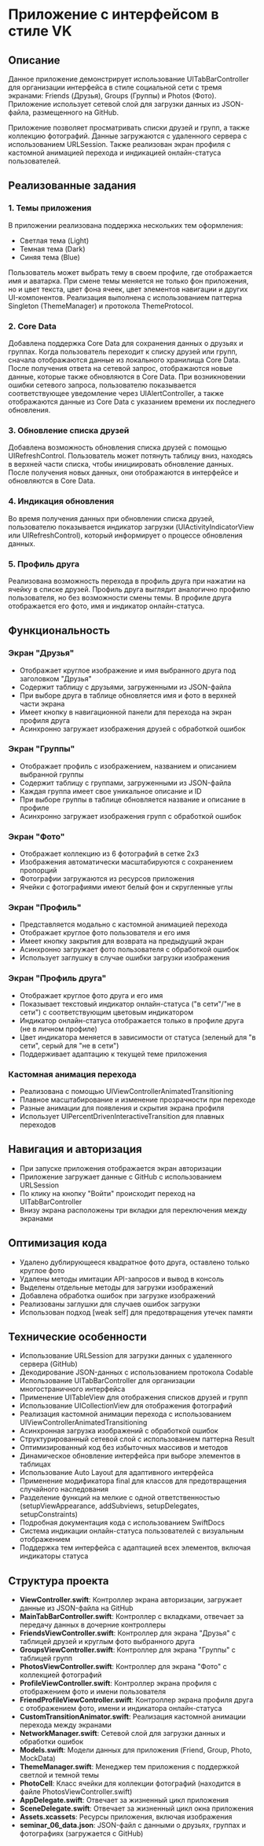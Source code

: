 # Приложение с интерфейсом в стиле VK

## Описание
Данное приложение демонстрирует использование UITabBarController для организации интерфейса в стиле социальной сети с тремя экранами: Friends (Друзья), Groups (Группы) и Photos (Фото). Приложение использует сетевой слой для загрузки данных из JSON-файла, размещенного на GitHub.

Приложение позволяет просматривать списки друзей и групп, а также коллекцию фотографий. Данные загружаются с удаленного сервера с использованием URLSession. Также реализован экран профиля с кастомной анимацией перехода и индикацией онлайн-статуса пользователей.

## Реализованные задания

### 1. Темы приложения
В приложении реализована поддержка нескольких тем оформления:
- Светлая тема (Light)
- Темная тема (Dark)
- Синяя тема (Blue)

Пользователь может выбрать тему в своем профиле, где отображается имя и аватарка. При смене темы меняется не только фон приложения, но и цвет текста, цвет фона ячеек, цвет элементов навигации и других UI-компонентов. Реализация выполнена с использованием паттерна Singleton (ThemeManager) и протокола ThemeProtocol.

### 2. Core Data
Добавлена поддержка Core Data для сохранения данных о друзьях и группах. Когда пользователь переходит к списку друзей или групп, сначала отображаются данные из локального хранилища Core Data. После получения ответа на сетевой запрос, отображаются новые данные, которые также обновляются в Core Data. При возникновении ошибки сетевого запроса, пользователю показывается соответствующее уведомление через UIAlertController, а также отображаются данные из Core Data с указанием времени их последнего обновления.

### 3. Обновление списка друзей
Добавлена возможность обновления списка друзей с помощью UIRefreshControl. Пользователь может потянуть таблицу вниз, находясь в верхней части списка, чтобы инициировать обновление данных. После получения новых данных, они отображаются в интерфейсе и обновляются в Core Data.

### 4. Индикация обновления
Во время получения данных при обновлении списка друзей, пользователю показывается индикатор загрузки (UIActivityIndicatorView или UIRefreshControl), который информирует о процессе обновления данных.

### 5. Профиль друга
Реализована возможность перехода в профиль друга при нажатии на ячейку в списке друзей. Профиль друга выглядит аналогично профилю пользователя, но без возможности смены темы. В профиле друга отображается его фото, имя и индикатор онлайн-статуса.

## Функциональность

### Экран "Друзья"
- Отображает круглое изображение и имя выбранного друга под заголовком "Друзья"
- Содержит таблицу с друзьями, загруженными из JSON-файла
- При выборе друга в таблице обновляется имя и фото в верхней части экрана
- Имеет кнопку в навигационной панели для перехода на экран профиля друга
- Асинхронно загружает изображения друзей с обработкой ошибок

### Экран "Группы"
- Отображает профиль с изображением, названием и описанием выбранной группы
- Содержит таблицу с группами, загруженными из JSON-файла
- Каждая группа имеет свое уникальное описание и ID
- При выборе группы в таблице обновляется название и описание в профиле
- Асинхронно загружает изображения групп с обработкой ошибок

### Экран "Фото"
- Отображает коллекцию из 6 фотографий в сетке 2x3
- Изображения автоматически масштабируются с сохранением пропорций
- Фотографии загружаются из ресурсов приложения
- Ячейки с фотографиями имеют белый фон и скругленные углы

### Экран "Профиль"
- Представляется модально с кастомной анимацией перехода
- Отображает круглое фото пользователя и его имя
- Имеет кнопку закрытия для возврата на предыдущий экран
- Асинхронно загружает фото пользователя с обработкой ошибок
- Использует заглушку в случае ошибки загрузки изображения

### Экран "Профиль друга"
- Отображает круглое фото друга и его имя
- Показывает текстовый индикатор онлайн-статуса ("в сети"/"не в сети") с соответствующим цветовым индикатором
- Индикатор онлайн-статуса отображается только в профиле друга (не в личном профиле)
- Цвет индикатора меняется в зависимости от статуса (зеленый для "в сети", серый для "не в сети")
- Поддерживает адаптацию к текущей теме приложения

### Кастомная анимация перехода
- Реализована с помощью UIViewControllerAnimatedTransitioning
- Плавное масштабирование и изменение прозрачности при переходе
- Разные анимации для появления и скрытия экрана профиля
- Использует UIPercentDrivenInteractiveTransition для плавных переходов

## Навигация и авторизация
- При запуске приложения отображается экран авторизации
- Приложение загружает данные с GitHub с использованием URLSession
- По клику на кнопку "Войти" происходит переход на UITabBarController
- Внизу экрана расположены три вкладки для переключения между экранами

## Оптимизация кода
- Удалено дублирующееся квадратное фото друга, оставлено только круглое фото
- Удалены методы имитации API-запросов и вывод в консоль
- Выделены отдельные методы для загрузки изображений
- Добавлена обработка ошибок при загрузке изображений
- Реализованы заглушки для случаев ошибок загрузки
- Использован подход [weak self] для предотвращения утечек памяти

## Технические особенности
- Использование URLSession для загрузки данных с удаленного сервера (GitHub)
- Декодирование JSON-данных с использованием протокола Codable
- Использование UITabBarController для организации многостраничного интерфейса
- Применение UITableView для отображения списков друзей и групп
- Использование UICollectionView для отображения фотографий
- Реализация кастомной анимации перехода с использованием UIViewControllerAnimatedTransitioning
- Асинхронная загрузка изображений с обработкой ошибок
- Структурированный сетевой слой с использованием паттерна Result
- Оптимизированный код без избыточных массивов и методов
- Динамическое обновление интерфейса при выборе элементов в таблицах
- Использование Auto Layout для адаптивного интерфейса
- Применение модификатора final для классов для предотвращения случайного наследования
- Разделение функций на мелкие с одной ответственностью (setupViewAppearance, addSubviews, setupDelegates, setupConstraints)
- Подробная документация кода с использованием SwiftDocs
- Система индикации онлайн-статуса пользователей с визуальным отображением
- Поддержка тем интерфейса с адаптацией всех элементов, включая индикаторы статуса

## Структура проекта
- **ViewController.swift**: Контроллер экрана авторизации, загружает данные из JSON-файла на GitHub
- **MainTabBarController.swift**: Контроллер с вкладками, отвечает за передачу данных в дочерние контроллеры
- **FriendsViewController.swift**: Контроллер для экрана "Друзья" с таблицей друзей и круглым фото выбранного друга
- **GroupsViewController.swift**: Контроллер для экрана "Группы" с таблицей групп
- **PhotosViewController.swift**: Контроллер для экрана "Фото" с коллекцией фотографий
- **ProfileViewController.swift**: Контроллер экрана профиля с отображением фото и имени пользователя
- **FriendProfileViewController.swift**: Контроллер экрана профиля друга с отображением фото, имени и индикатора онлайн-статуса
- **CustomTransitionAnimator.swift**: Реализация кастомной анимации перехода между экранами
- **NetworkManager.swift**: Сетевой слой для загрузки данных и обработки ошибок
- **Models.swift**: Модели данных для приложения (Friend, Group, Photo, MockData)
- **ThemeManager.swift**: Менеджер тем приложения с поддержкой светлой и темной темы
- **PhotoCell**: Класс ячейки для коллекции фотографий (находится в файле PhotosViewController.swift)
- **AppDelegate.swift**: Отвечает за жизненный цикл приложения
- **SceneDelegate.swift**: Отвечает за жизненный цикл окна приложения
- **Assets.xcassets**: Ресурсы приложения, включая изображения
- **seminar_06_data.json**: JSON-файл с данными о друзьях, группах и фотографиях (загружается с GitHub)
